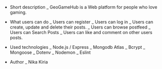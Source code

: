* Short description
_ GeoGameHub is a Web platform for people who love gaming.

* What users can do
_ Users can register
_ Users can log in
_ Users can create, update and delete their posts.
_ Users can browse postfeed
_ Users can Search Posts
_ Users can like and comment on other users posts.

* Used technologies
_ Node.js / Express
_ Mongodb Atlas
_ Bcrypt
_ Mongoose
_ Dotenv
_ Nodemon
_ Eslint

* Author
_ Nika Kiria